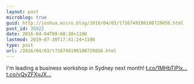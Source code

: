 ```yaml
---
layout: post
microblog: true
guid: http://joshua.micro.blog/2016/04/03/t716749198100729856.html
post_id: 35922
date: 2016-04-04T09:08:20+1100
lastmod: 2019-07-30T17:41:24+1100
type: post
url: /2016/04/03/t716749198100729856.html
---
```

I'm leading a business workshop in Sydney next month! [t.co/1MHbTiPlx...](https://t.co/1MHbTiPlxj) [t.co/vQyZFXvJX...](https://t.co/vQyZFXvJXC)
